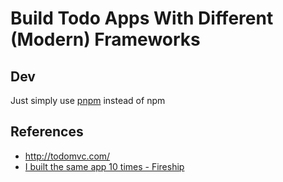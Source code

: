 # Build Todo Apps With Different (Modern) Frameworks

## Dev

Just simply use [pnpm](https://pnpm.io/) instead of npm

## References

- <http://todomvc.com/>
- [I built the same app 10 times - Fireship](https://www.youtube.com/watch?v=cuHDQhDhvPE)
